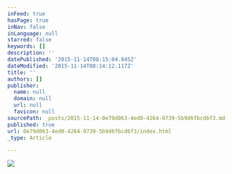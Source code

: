 ```yaml
---
inFeed: true
hasPage: true
inNav: false
inLanguage: null
starred: false
keywords: []
description: ''
datePublished: '2015-11-14T08:15:04.845Z'
dateModified: '2015-11-14T08:14:12.117Z'
title: ''
authors: []
publisher:
  name: null
  domain: null
  url: null
  favicon: null
sourcePath: _posts/2015-11-14-0e79d063-4ed0-4264-9739-5b9d6fbcd6f3.md
published: true
url: 0e79d063-4ed0-4264-9739-5b9d6fbcd6f3/index.html
_type: Article

---
```

![](https://the-grid-user-content.s3-us-west-2.amazonaws.com/c14c42f1-7006-41a9-a368-7d266017f20e.png)
